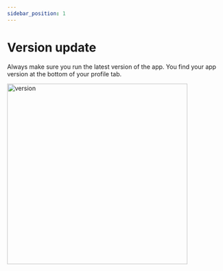 ```yaml
---
sidebar_position: 1
---
```


# Version update

Always make sure you run the latest version of the app. You find your app version at the bottom of your profile tab. 

<img src="/register/version.png" alt="version" width="420"/>

